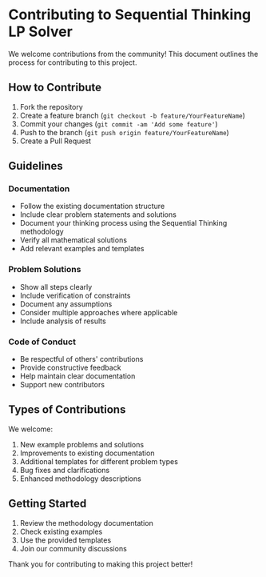 # Contributing to Sequential Thinking LP Solver

We welcome contributions from the community! This document outlines the process for contributing to this project.

## How to Contribute

1. Fork the repository
2. Create a feature branch (`git checkout -b feature/YourFeatureName`)
3. Commit your changes (`git commit -am 'Add some feature'`)
4. Push to the branch (`git push origin feature/YourFeatureName`)
5. Create a Pull Request

## Guidelines

### Documentation
- Follow the existing documentation structure
- Include clear problem statements and solutions
- Document your thinking process using the Sequential Thinking methodology
- Verify all mathematical solutions
- Add relevant examples and templates

### Problem Solutions
- Show all steps clearly
- Include verification of constraints
- Document any assumptions
- Consider multiple approaches where applicable
- Include analysis of results

### Code of Conduct
- Be respectful of others' contributions
- Provide constructive feedback
- Help maintain clear documentation
- Support new contributors

## Types of Contributions

We welcome:
1. New example problems and solutions
2. Improvements to existing documentation
3. Additional templates for different problem types
4. Bug fixes and clarifications
5. Enhanced methodology descriptions

## Getting Started

1. Review the methodology documentation
2. Check existing examples
3. Use the provided templates
4. Join our community discussions

Thank you for contributing to making this project better!